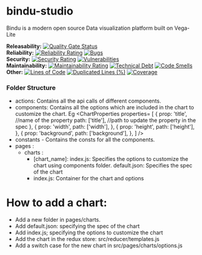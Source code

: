 # bindu-studio

Bindu is a modern open source Data visualization platform built on Vega-Lite

**Releasability:** [![Quality Gate Status](https://sonarcloud.io/api/project_badges/measure?project=factly_bindu-studio&metric=alert_status)](https://sonarcloud.io/dashboard?id=factly_bindu-studio)  
**Reliability:** [![Reliability Rating](https://sonarcloud.io/api/project_badges/measure?project=factly_bindu-studio&metric=reliability_rating)](https://sonarcloud.io/dashboard?id=factly_bindu-studio) [![Bugs](https://sonarcloud.io/api/project_badges/measure?project=factly_bindu-studio&metric=bugs)](https://sonarcloud.io/dashboard?id=factly_bindu-studio)  
**Security:** [![Security Rating](https://sonarcloud.io/api/project_badges/measure?project=factly_bindu-studio&metric=security_rating)](https://sonarcloud.io/dashboard?id=factly_bindu-studio) [![Vulnerabilities](https://sonarcloud.io/api/project_badges/measure?project=factly_bindu-studio&metric=vulnerabilities)](https://sonarcloud.io/dashboard?id=factly_bindu-studio)  
**Maintainability:** [![Maintainability Rating](https://sonarcloud.io/api/project_badges/measure?project=factly_bindu-studio&metric=sqale_rating)](https://sonarcloud.io/dashboard?id=factly_bindu-studio) [![Technical Debt](https://sonarcloud.io/api/project_badges/measure?project=factly_bindu-studio&metric=sqale_index)](https://sonarcloud.io/dashboard?id=factly_bindu-studio) [![Code Smells](https://sonarcloud.io/api/project_badges/measure?project=factly_bindu-studio&metric=code_smells)](https://sonarcloud.io/dashboard?id=factly_bindu-studio)  
**Other:** [![Lines of Code](https://sonarcloud.io/api/project_badges/measure?project=factly_bindu-studio&metric=ncloc)](https://sonarcloud.io/dashboard?id=factly_bindu-studio) [![Duplicated Lines (%)](https://sonarcloud.io/api/project_badges/measure?project=factly_bindu-studio&metric=duplicated_lines_density)](https://sonarcloud.io/dashboard?id=factly_bindu-studio) [![Coverage](https://sonarcloud.io/api/project_badges/measure?project=factly_bindu-studio&metric=coverage)](https://sonarcloud.io/dashboard?id=factly_bindu-studio)

### Folder Structure

- actions: Contains all the api calls of different components.
- components: Contains all the options which are included in the chart to customize the chart.
  Eg <ChartProperties properties= [
  {
  prop: 'title', //name of the property
  path: ['title'], //path to update the property in the spec
  },
  {
  prop: 'width',
  path: ['width'],
  },
  {
  prop: 'height',
  path: ['height'],
  },
  {
  prop: 'background',
  path: ['background'],
  },
  ]
  />
- constants - Contains the consts for all the components.
- pages :
  - charts :
    - [chart_name]:
      index.js: Specifies the options to customize the chart using components folder.
      default.json: Specifies the spec of the chart
    - index.js: Container for the chart and options

# How to add a chart:

- Add a new folder in pages/charts.
- Add default.json: specifying the spec of the chart
- Add index.js; specifying the options to customize the chart
- Add the chart in the redux store: src/reducer/templates.js
- Add a switch case for the new chart in src/pages/charts/options.js
